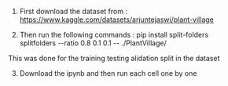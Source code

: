 1. First download the dataset from : 
https://www.kaggle.com/datasets/arjuntejaswi/plant-village

2. Then run the following commands :
pip install split-folders     
splitfolders --ratio 0.8 0.1 0.1 -- ./PlantVillage/   

This was done for the training testing alidation split in the dataset

3. Download the ipynb and then run each cell one by one 